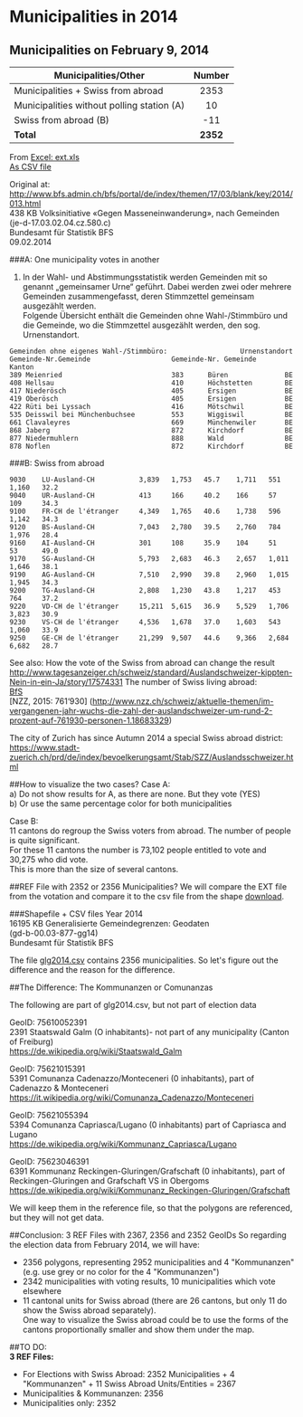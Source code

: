 # Municipalities in 2014

## Municipalities on February 9, 2014
 
| Municipalities/Other                       | Number    | 
|--------------------------------------------|:---------:|     
| Municipalities + Swiss from abroad         |    2353   |                                             
| Municipalities without polling station (A) |      10   |  
| Swiss from abroad (B)                      |     -11   |      
| **Total**                                  |  **2352** |   
 
From [Excel: ext.xls](https://github.com/datamapio/geoid/blob/master/CH/municipality/2014/ext.xls)       
[As CSV file](https://github.com/datamapio/geoid/blob/master/CH/municipality/2014/ext1_initiative_20140902.csv)     

Original at: http://www.bfs.admin.ch/bfs/portal/de/index/themen/17/03/blank/key/2014/013.html   
438 KB    Volksinitiative «Gegen Masseneinwanderung», nach Gemeinden   
(je-d-17.03.02.04.cz.580.c)   
Bundesamt für Statistik BFS   
09.02.2014   



###A: One municipality votes in another

1) In der Wahl- und Abstimmungsstatistik werden Gemeinden mit so genannt „gemeinsamer Urne“ geführt. Dabei werden zwei oder mehrere Gemeinden zusammengefasst, deren Stimmzettel gemeinsam ausgezählt werden.                       
Folgende Übersicht enthält die Gemeinden ohne Wahl-/Stimmbüro und die Gemeinde, wo die Stimmzettel ausgezählt werden, den sog. Urnenstandort.   

```                     
Gemeinden ohne eigenes Wahl-/Stimmbüro:                  Urnenstandort          
Gemeinde-Nr.Gemeinde                    Gemeinde-Nr. Gemeinde    Kanton  
389 Meienried                           383      Büren              BE     
408 Hellsau                             410      Höchstetten        BE    
417 Niederösch                          405      Ersigen            BE    
419 Oberösch                            405      Ersigen            BE     
422 Rüti bei Lyssach                    416      Mötschwil          BE  
535 Deisswil bei Münchenbuchsee         553      Wiggiswil          BE    
661 Clavaleyres                         669      Münchenwiler       BE  
868 Jaberg                              872      Kirchdorf          BE    
877 Niedermuhlern                       888      Wald               BE  
878 Noflen                              872      Kirchdorf          BE      
``` 

###B: Swiss from abroad

``` 
9030    LU-Ausland-CH           3,839   1,753   45.7    1,711   551     1,160   32.2        
9040    UR-Ausland-CH           413     166     40.2    166     57      109     34.3       
9100    FR-CH de l'étranger     4,349   1,765   40.6    1,738   596     1,142   34.3      
9120    BS-Ausland-CH           7,043   2,780   39.5    2,760   784     1,976   28.4      
9160    AI-Ausland-CH           301     108     35.9    104     51      53      49.0      
9170    SG-Ausland-CH           5,793   2,683   46.3    2,657   1,011   1,646   38.1      
9190    AG-Ausland-CH           7,510   2,990   39.8    2,960   1,015   1,945   34.3      
9200    TG-Ausland-CH           2,808   1,230   43.8    1,217   453     764     37.2      
9220    VD-CH de l'étranger     15,211  5,615   36.9    5,529   1,706   3,823   30.9     
9230    VS-CH de l'étranger     4,536   1,678   37.0    1,603   543     1,060   33.9        
9250    GE-CH de l'étranger     21,299  9,507   44.6    9,366   2,684   6,682   28.7      
``` 

See also:
How the vote of the Swiss from abroad can change the result
http://www.tagesanzeiger.ch/schweiz/standard/Auslandschweizer-kippten-Nein-in-ein-Ja/story/17574331
The number of Swiss living abroad:    
[BfS](http://www.bfs.admin.ch/bfs/portal/de/index/themen/01/02/blank/key/schweizer_im_ausland.html)   
[NZZ, 2015: 761‘930] (http://www.nzz.ch/schweiz/aktuelle-themen/im-vergangenen-jahr-wuchs-die-zahl-der-auslandschweizer-um-rund-2-prozent-auf-761930-personen-1.18683329)     

The city of Zurich has since Autumn 2014 a special Swiss abroad district:     
https://www.stadt-zuerich.ch/prd/de/index/bevoelkerungsamt/Stab/SZZ/Auslandsschweizer.html


##How to visualize the two cases?
Case A:    
a) Do not show results for A, as there are none. But they vote  (YES)   
b) Or use the same percentage color for both municipalities    

Case B:    
11 cantons do regroup the Swiss voters from abroad. The number of people is quite significant.     
For these 11 cantons the number is 73,102 people entitled to vote and 30,275 who did vote.     
This is more than the size of several cantons.    

##REF File with 2352 or 2356 Municipalities?
We will compare the EXT file from the votation and compare it to the csv file from the shape [download](http://www.bfs.admin.ch/bfs/portal/de/index/dienstleistungen/geostat/datenbeschreibung/generalisierte_gemeindegrenzen.html).

###Shapefile + CSV files
Year 2014   
16195 KB    Generalisierte Gemeindegrenzen: Geodaten   
(gd-b-00.03-877-gg14)   
Bundesamt für Statistik BFS   

The file [glg2014.csv](https://github.com/datamapio/geoid/blob/master/CH/municipality/2014/g1g14.csv) contains 2356 municipalities. 
So let's figure out the difference and the reason for the difference.


##The Difference: The Kommunanzen or Comunanzas

The following are part of glg2014.csv, but not part of election data

GeoID: 75610052391     
2391 Staatswald Galm (O inhabitants)- not part of any municipality (Canton of Freiburg)    
https://de.wikipedia.org/wiki/Staatswald_Galm   

GeoID: 75621015391    
5391 Comunanza Cadenazzo/Monteceneri (0 inhabitants), part of Cadenazzo & Monteceneri    
https://it.wikipedia.org/wiki/Comunanza_Cadenazzo/Monteceneri    

GeoID: 75621055394       
5394 Comunanza Capriasca/Lugano (0 inhabitants) part of Capriasca and Lugano    
https://de.wikipedia.org/wiki/Kommunanz_Capriasca/Lugano     

GeoID: 75623046391    
6391 Kommunanz Reckingen-Gluringen/Grafschaft (0 inhabitants), part of Reckingen-Gluringen and Grafschaft VS in Obergoms    
https://de.wikipedia.org/wiki/Kommunanz_Reckingen-Gluringen/Grafschaft    

We will keep them in the reference file, so that the polygons are referenced, but they will not get data.

##Conclusion: 3 REF Files with 2367, 2356 and 2352 GeoIDs
So regarding the election data from February 2014, we will have:
- 2356 polygons, representing 2952 municipalities and 4 "Kommunanzen" (e.g. use grey or no color for the 4 "Kommunanzen")
- 2342 municipalities with voting results, 10 municipalities which vote elsewhere
- 11 cantonal units for Swiss abroad (there are 26 cantons, but only 11 do show the Swiss abroad separately).    
  One way to visualize the Swiss abroad could be to use the forms of the cantons proportionally smaller and show them under the map.

##TO DO:    
**3 REF Files:**
- For Elections with Swiss Abroad: 2352 Municipalities + 4 "Kommunanzen" + 11 Swiss Abroad Units/Entities = 2367
- Municipalities & Kommunanzen: 2356
- Municipalities only: 2352




